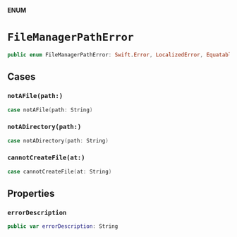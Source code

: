 **ENUM**

# `FileManagerPathError`

```swift
public enum FileManagerPathError: Swift.Error, LocalizedError, Equatable
```

## Cases
### `notAFile(path:)`

```swift
case notAFile(path: String)
```

### `notADirectory(path:)`

```swift
case notADirectory(path: String)
```

### `cannotCreateFile(at:)`

```swift
case cannotCreateFile(at: String)
```

## Properties
### `errorDescription`

```swift
public var errorDescription: String
```
